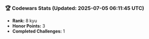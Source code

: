 ### 🏆 Codewars Stats (Updated: 2025-07-05 06:11:45 UTC)

- **Rank:** 8 kyu
- **Honor Points:** 3
- **Completed Challenges:** 1
